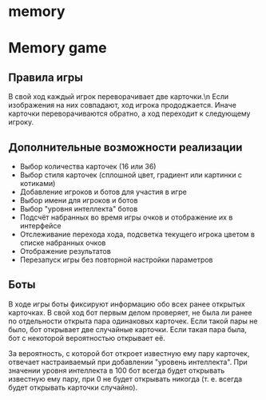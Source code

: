 # memory

# Memory game
 
## Правила игры

В свой ход каждый игрок переворачивает две карточки.\n 
Если изображения на них совпадают, ход игрока прододжается. 
Иначе карточки переворачиваются обратно, а ход переходит к следующему игроку.

## Дополнительные возможности реализации

+ Выбор количества карточек (16 или 36)
+ Выбор стиля карточек (сплошной цвет, градиент или картинки с котиками)
+ Добавление игроков и ботов для участия в игре
+ Выбор имени для игроков и ботов
+ Выбор "уровня интеллекта" ботов
+ Подсчёт набранных во время игры очков и отображение их в интерфейсе
+ Отслеживание перехода хода, подсветка текущего игрока цветом в списке набранных очков
+ Отображение результатов
+ Перезапуск игры без повторной настройки параметров

## Боты

В ходе игры боты фиксируют информацию обо всех ранее открытых карточках. 
В свой ход бот первым делом проверяет, не была ли ранее по отдельности открыта пара одинаковых карточек.
Если такой пары не было, бот открывает две случайные карточки.
Если такая пара была, бот с некоторой вероятностью открывает её.

За вероятность, с которой бот откроет известную ему пару карточек, отвечает настраиваемый при добавлении "уровень интеллекта".
При значении уровня интеллекта в 100 бот всегда будет открывать известную ему пару, при 0 не будет открывать никогда (т. е. всегда будет открывать карточки случайно).


